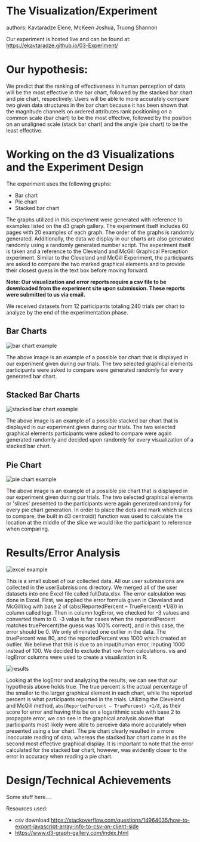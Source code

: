 # The Visualization/Experiment

authors: Kavtaradze Elene, McKeen Joshua, Truong Shannon


Our experiment is hosted live and can be found at: <https://ekavtaradze.github.io/03-Experiment/>


# Our hypothesis:

We predict that the ranking of effectiveness in human perception of data will be the most effective in the bar chart, followed by the stacked bar chart and pie chart, respectively. Users will be able to more accurately compare two given data structures in the bar chart because it has been shown that the magnitude channels on ordered attributes rank positioning on a common scale (bar chart) to be the most effective, followed by the position on an unaligned scale (stack bar chart) and the angle (pie chart) to be the least effective.

# Working on the d3 Visualizations and the Experiment Design

The experiment uses the following graphs:

-   Bar chart
-   Pie chart
-   Stacked bar chart

The graphs utilized in this experiment were generated with reference to examples listed on the d3 graph gallery. The experiment itself includes 60 pages with 20 examples of each graph. The order of the graphs is randomly generated. Additionally, the data we display in our charts are also generated randomly using a randomly generated number script. The experiment itself is taken and a reference to the Cleveland and McGill Graphical Perception experiment. Similar to the Cleveland and McGill Experiment, the participants are asked to compare the two marked graphical elements and to provide their closest guess in the text box before moving forward.

**Note: Our visualization and error reports require a csv file to be downloaded from the experiment site upon submission. These reports were submitted to us via email.**

We received datasets from 12 participants totaling 240 trials per chart to analyze by the end of the experimentation phase.

## Bar Charts

![bar chart example](img/BarChartEx.png)

The above image is an example of a possible bar chart that is displayed in our experiment given during our trials. The two selected graphical elements participants were asked to compare were generated randomly for every generated bar chart.

## Stacked Bar Charts

![stacked bar chart example](img/StackedEx.png)

The above image is an example of a possible stacked bar chart that is displayed in our experiment given during our trials. The two selected graphical elements participants were asked to compare were again generated randomly and decided upon randomly for every visualization of a stacked bar chart.

## Pie Chart


![pie chart example](img/PieChartEx.png)

The above image is an example of a possible pie chart that is displayed in our experiment given during our trials. The two selected graphical elements or 'slices' presented to the participants were again generated randomly for every pie chart generation. In order to place the dots and mark which slices to compare, the built in d3 centroid() function was used to calculate the location at the middle of the slice we would like the participant to reference when comparing.

# Results/Error Analysis

![excel example](img/Excel.png)

This is a small subset of our collected data. All our user submissions are collected in the userSubmissions directory. We merged all of the user datasets into one
Excel file called fullData.xlsx. The error calculation was done in Excel. First, we applied the error formula given in Cleveland and McGill(log with base 2 of (abs(ReportedPercent – TruePercent) +1/8)) in column called logr. Then in column logError, we checked for -3 values and converted them to 0. -3 value is for cases when the reportedPercent matches truePercent(the guess was 100% correct), and in this case, the error should be 0. We only eliminated one outlier in the data. The truePercent was 80, and the reportedPercent was 1000 which created an outlier. We believe that this is due to an input/human error, inputing 1000 instead of 100. We decided to exclude that row from calculations.
vis and logError columns were used to create a visualization in R.

![results](img/Results.png)

Looking at the logError and analyzing the results, we can see that our hypothesis above holds true. The true percent is the actual percentage of the smaller to the larger graphical element in each chart, while the reported percent is what participants reported in the trials. Utilizing the Cleveland and McGill method, `abs(ReportedPercent – TruePercent) +1/8`, as their score for error and having this be on a logarithmic scale with base 2 to propagate error, we can see in the graphical analysis above that participants most likely were able to perceive data more accurately when presented using a bar chart. The pie chart clearly resulted in a more inaccurate reading of data, whereas the stacked bar chart came in as the second most effective graphical display. It is important to note that the error calculated for the stacked bar chart, however, was evidently closer to the error in accuracy when reading a pie chart.

# Design/Technical Achievements

Some stuff here....

Resources used:

-   csv download <https://stackoverflow.com/questions/14964035/how-to-export-javascript-array-info-to-csv-on-client-side>
-   <https://www.d3-graph-gallery.com/index.html>
